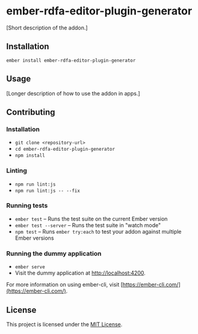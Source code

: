 ember-rdfa-editor-plugin-generator
==============================================================================

[Short description of the addon.]

Installation
------------------------------------------------------------------------------

```
ember install ember-rdfa-editor-plugin-generator
```


Usage
------------------------------------------------------------------------------

[Longer description of how to use the addon in apps.]


Contributing
------------------------------------------------------------------------------

### Installation

* `git clone <repository-url>`
* `cd ember-rdfa-editor-plugin-generator`
* `npm install`

### Linting

* `npm run lint:js`
* `npm run lint:js -- --fix`

### Running tests

* `ember test` – Runs the test suite on the current Ember version
* `ember test --server` – Runs the test suite in "watch mode"
* `npm test` – Runs `ember try:each` to test your addon against multiple Ember versions

### Running the dummy application

* `ember serve`
* Visit the dummy application at [http://localhost:4200](http://localhost:4200).

For more information on using ember-cli, visit [https://ember-cli.com/](https://ember-cli.com/).

License
------------------------------------------------------------------------------

This project is licensed under the [MIT License](LICENSE.md).
